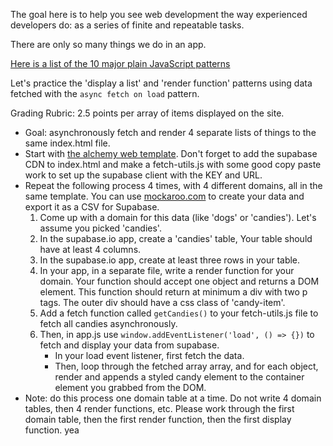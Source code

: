 
The goal here is to help you see web development the way experienced developers do: as a series of finite and repeatable tasks.

There are only so many things we do in an app.

[Here is a list of the 10 major plain JavaScript patterns](https://github.com/alchemycodelab/student-resources/blob/main/curriculum-notes/web/notes/PATTERNS.md)

Let's practice the 'display a list' and 'render function' patterns using data fetched with the `async fetch on load` pattern.

Grading Rubric: 2.5 points per array of items displayed on the site.

-   Goal: asynchronously fetch and render 4 separate lists of things to the same index.html file.
-   Start with [the alchemy web template](https://github.com/alchemycodelab/web-template). Don't forget to add the supabase CDN to index.html and make a fetch-utils.js with some good copy paste work to set up the supabase client with the KEY and URL.
-   Repeat the following process 4 times, with 4 different domains, all in the same template. You can use [mockaroo.com](https://www.mockaroo.com/) to create your data and export it as a CSV for Supabase.
    1. Come up with a domain for this data (like 'dogs' or 'candies'). Let's assume you picked 'candies'.
    2. In the supabase.io app, create a 'candies' table, Your table should have at least 4 columns.
    3. In the supabase.io app, create at least three rows in your table.
    4. In your app, in a separate file, write a render function for your domain. Your function should accept one object and returns a DOM element. This function should return at minimum a div with two p tags. The outer div should have a css class of 'candy-item'.
    5. Add a fetch function called `getCandies()` to your fetch-utils.js file to fetch all candies asynchronously.
    6. Then, in app.js use `window.addEventListener('load', () => {})` to fetch and display your data from supabase.
        - In your load event listener, first fetch the data.
        - Then, loop through the fetched array array, and for each object, render and appends a styled candy element to the container element you grabbed from the DOM.
-   Note: do this process one domain table at a time. Do not write 4 domain tables, then 4 render functions, etc. Please work through the first domain table, then the first render function, then the first display function.
yea